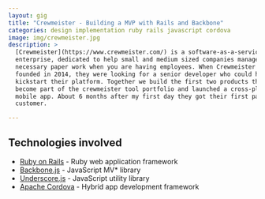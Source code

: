 ```yaml
---
layout: gig
title: "Crewmeister - Building a MVP with Rails and Backbone"
categories: design implementation ruby rails javascript cordova
image: img/crewmeister.jpg
description: >
  [Crewmeister](https://www.crewmeister.com/) is a software-as-a-service
  enterprise, dedicated to help small and medium sized companies manage all the
  necessary paper work when you are having employees. When Crewmeister was
  founded in 2014, they were looking for a senior developer who could help
  kickstart their platform. Together we build the first two products that would
  become part of the crewmeister tool portfolio and launched a cross-platform
  mobile app. About 6 months after my first day they got their first paying
  customer.

---
```


Technologies involved
---------------------

* [Ruby on Rails](https://www.rubyonrails.org) - Ruby web application framework
* [Backbone.js](http://backbonejs.org/) - JavaScript MV\* library
* [Underscore.js](http://underscorejs.org/) - JavaScript utility library
* [Apache Cordova](https://cordova.apache.org/) - Hybrid app development
  framework
